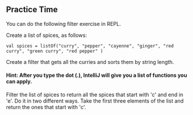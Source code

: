## Practice Time
You can do the following filter exercise in REPL.

Create a list of spices, as follows:

````
val spices = listOf("curry", "pepper", "cayenne", "ginger", "red curry", "green curry", "red pepper" )
````

Create a filter that gets all the curries and sorts them by string length.

#### Hint: After you type the dot (.), IntelliJ will give you a list of functions you can apply.
Filter the list of spices to return all the spices that start with 'c' and end in 'e'. Do it in two different ways.
Take the first three elements of the list and return the ones that start with 'c'.
